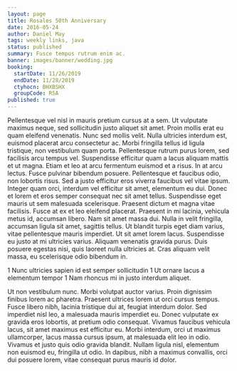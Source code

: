 ```yaml
---
layout: page
title: Rosales 50th Anniversary
date: 2016-05-24
author: Daniel May
tags: weekly links, java
status: published
summary: Fusce tempus rutrum enim ac.
banner: images/banner/wedding.jpg
booking:
  startDate: 11/26/2019
  endDate: 11/28/2019
  ctyhocn: BHXBSHX
  groupCode: R5A
published: true
---
```

Pellentesque vel nisl in mauris pretium cursus at a sem. Ut vulputate maximus neque, sed sollicitudin justo aliquet sit amet. Proin mollis erat eu quam eleifend venenatis. Nunc sed mollis velit. Nulla ultricies interdum est, euismod placerat arcu consectetur ac. Morbi fringilla tellus id ligula tristique, non vestibulum quam porta. Pellentesque rutrum purus lorem, sed facilisis arcu tempus vel. Suspendisse efficitur quam a lacus aliquam mattis et ut magna. Etiam et leo at arcu fermentum euismod et a risus. In at arcu lectus. Fusce pulvinar bibendum posuere. Pellentesque et faucibus odio, non lobortis risus. Sed a justo efficitur eros viverra faucibus vel vitae ipsum. Integer quam orci, interdum vel efficitur sit amet, elementum eu dui.
Donec et lorem et eros semper consequat nec sit amet tellus. Suspendisse eget mauris ut sem malesuada scelerisque. Praesent dictum et magna vitae facilisis. Fusce at ex et leo eleifend placerat. Praesent in mi lacinia, vehicula metus id, accumsan libero. Nam sit amet massa dui. Nulla in velit fringilla, accumsan ligula sit amet, sagittis tellus. Ut blandit turpis eget diam varius, vitae pellentesque mauris imperdiet. Ut sit amet lorem lacus. Suspendisse eu justo at mi ultricies varius. Aliquam venenatis gravida purus. Duis posuere egestas nisi, quis laoreet nulla ultricies at. Cras aliquam velit massa, eu scelerisque odio bibendum in.

1 Nunc ultricies sapien id est semper sollicitudin
1 Ut ornare lacus a elementum tempor
1 Nam rhoncus mi in justo interdum aliquet.

Ut non vestibulum nunc. Morbi volutpat auctor varius. Proin dignissim finibus lorem ac pharetra. Praesent ultrices lorem ut orci cursus tempus. Fusce libero nibh, lacinia tristique dui at, feugiat interdum dolor. Sed imperdiet nisl leo, a malesuada mauris imperdiet eu. Donec vulputate ex gravida eros lobortis, at pretium odio consequat. Vivamus faucibus vehicula lacus, sit amet maximus est efficitur eu. Morbi interdum, orci ut maximus ullamcorper, lacus massa cursus ipsum, at malesuada elit leo in odio. Vivamus et justo quis odio gravida blandit. Nullam ligula nisl, elementum non euismod eu, fringilla ut odio. In dapibus, nibh a maximus convallis, orci dui posuere lorem, vitae consequat purus mauris id dolor.
